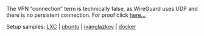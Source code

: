 The VPN “connection” term is technically false, as WireGuard uses UDP and there is no persistent connection. For proof click [here…](https://ubuntu.com/server/docs/wireguard-vpn-introduction#main-content)

Setup samples: [LXC](samples/3.md) | [ubuntu](samples/0.md) | [ivanglazkov](samples/1.md) | [docker](samples/2.md)

